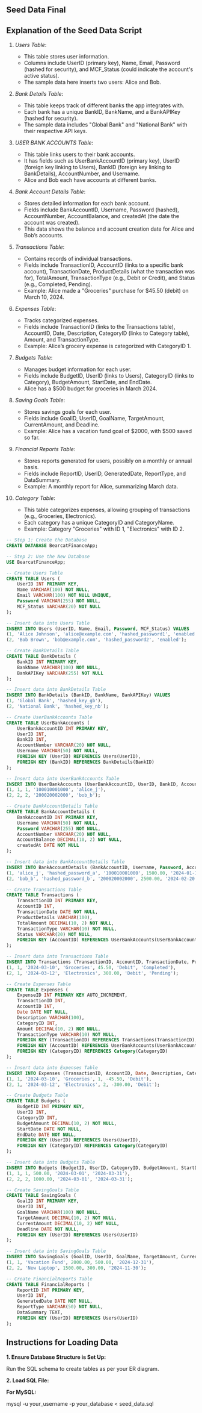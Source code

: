 ## Seed Data Final
## Explanation of the Seed Data Script

1. *Users Table*:
   - This table stores user information.
   - Columns include UserID (primary key), Name, Email, Password (hashed for security), and MCF_Status (could indicate the account's active status).
   - The sample data here inserts two users: Alice and Bob.

2. *Bank Details Table*:
   - This table keeps track of different banks the app integrates with.
   - Each bank has a unique BankID, BankName, and a BankAPIKey (hashed for security).
   - The sample data includes "Global Bank" and "National Bank" with their respective API keys.

3. *USER BANK ACCOUNTS Table*:
   - This table links users to their bank accounts.
   - It has fields such as UserBankAccountID (primary key), UserID (foreign key linking to Users), BankID (foreign key linking to BankDetails), AccountNumber, and Username.
   - Alice and Bob each have accounts at different banks.

4. *Bank Account Details Table*:
   - Stores detailed information for each bank account.
   - Fields include BankAccountID, Username, Password (hashed), AccountNumber, AccountBalance, and createdAt (the date the account was created).
   - This data shows the balance and account creation date for Alice and Bob’s accounts.

5. *Transactions Table*:
   - Contains records of individual transactions.
   - Fields include TransactionID, AccountID (links to a specific bank account), TransactionDate, ProductDetails (what the transaction was for), TotalAmount, TransactionType (e.g., Debit or Credit), and Status (e.g., Completed, Pending).
   - Example: Alice made a "Groceries" purchase for $45.50 (debit) on March 10, 2024.

6. *Expenses Table*:
   - Tracks categorized expenses.
   - Fields include TransactionID (links to the Transactions table), AccountID, Date, Description, CategoryID (links to Category table), Amount, and TransactionType.
   - Example: Alice’s grocery expense is categorized with CategoryID 1.

7. *Budgets Table*:
   - Manages budget information for each user.
   - Fields include BudgetID, UserID (links to Users), CategoryID (links to Category), BudgetAmount, StartDate, and EndDate.
   - Alice has a $500 budget for groceries in March 2024.

8. *Saving Goals Table*:
   - Stores savings goals for each user.
   - Fields include GoalID, UserID, GoalName, TargetAmount, CurrentAmount, and Deadline.
   - Example: Alice has a vacation fund goal of $2000, with $500 saved so far.

9. *Financial Reports Table*:
   - Stores reports generated for users, possibly on a monthly or annual basis.
   - Fields include ReportID, UserID, GeneratedDate, ReportType, and DataSummary.
   - Example: A monthly report for Alice, summarizing March data.

10. *Category Table*:
    - This table categorizes expenses, allowing grouping of transactions (e.g., Groceries, Electronics).
    - Each category has a unique CategoryID and CategoryName.
    - Example: Category "Groceries" with ID 1, "Electronics" with ID 2.

```sql
-- Step 1: Create the Database
CREATE DATABASE BearcatFinanceApp;

-- Step 2: Use the New Database
USE BearcatFinanceApp;

-- Create Users Table
CREATE TABLE Users (
    UserID INT PRIMARY KEY,
    Name VARCHAR(100) NOT NULL,
    Email VARCHAR(100) NOT NULL UNIQUE,
    Password VARCHAR(255) NOT NULL,
    MCF_Status VARCHAR(20) NOT NULL
);

-- Insert data into Users Table
INSERT INTO Users (UserID, Name, Email, Password, MCF_Status) VALUES
(1, 'Alice Johnson', 'alice@example.com', 'hashed_password1', 'enabled'),
(2, 'Bob Brown', 'bob@example.com', 'hashed_password2', 'enabled');

-- Create BankDetails Table
CREATE TABLE BankDetails (
    BankID INT PRIMARY KEY,
    BankName VARCHAR(100) NOT NULL,
    BankAPIKey VARCHAR(255) NOT NULL
);

-- Insert data into BankDetails Table
INSERT INTO BankDetails (BankID, BankName, BankAPIKey) VALUES
(1, 'Global Bank', 'hashed_key_gb'),
(2, 'National Bank', 'hashed_key_nb');

-- Create UserBankAccounts Table
CREATE TABLE UserBankAccounts (
    UserBankAccountID INT PRIMARY KEY,
    UserID INT,
    BankID INT,
    AccountNumber VARCHAR(20) NOT NULL,
    Username VARCHAR(50) NOT NULL,
    FOREIGN KEY (UserID) REFERENCES Users(UserID),
    FOREIGN KEY (BankID) REFERENCES BankDetails(BankID)
);

-- Insert data into UserBankAccounts Table
INSERT INTO UserBankAccounts (UserBankAccountID, UserID, BankID, AccountNumber, Username) VALUES
(1, 1, 1, '100010001000', 'alice_j'),
(2, 2, 2, '200020002000', 'bob_b');

-- Create BankAccountDetails Table
CREATE TABLE BankAccountDetails (
    BankAccountID INT PRIMARY KEY,
    Username VARCHAR(50) NOT NULL,
    Password VARCHAR(255) NOT NULL,
    AccountNumber VARCHAR(20) NOT NULL,
    AccountBalance DECIMAL(10, 2) NOT NULL,
    createdAt DATE NOT NULL
);

-- Insert data into BankAccountDetails Table
INSERT INTO BankAccountDetails (BankAccountID, Username, Password, AccountNumber, AccountBalance, createdAt) VALUES
(1, 'alice_j', 'hashed_password_a', '100010001000', 1500.00, '2024-01-15'),
(2, 'bob_b', 'hashed_password_b', '200020002000', 2500.00, '2024-02-20');

-- Create Transactions Table
CREATE TABLE Transactions (
    TransactionID INT PRIMARY KEY,
    AccountID INT,
    TransactionDate DATE NOT NULL,
    ProductDetails VARCHAR(100),
    TotalAmount DECIMAL(10, 2) NOT NULL,
    TransactionType VARCHAR(10) NOT NULL,
    Status VARCHAR(20) NOT NULL,
    FOREIGN KEY (AccountID) REFERENCES UserBankAccounts(UserBankAccountID)
);

-- Insert data into Transactions Table
INSERT INTO Transactions (TransactionID, AccountID, TransactionDate, ProductDetails, TotalAmount, TransactionType, Status) VALUES
(1, 1, '2024-03-10', 'Groceries', 45.50, 'Debit', 'Completed'),
(2, 1, '2024-03-12', 'Electronics', 300.00, 'Debit', 'Pending');

-- Create Expenses Table
CREATE TABLE Expenses (
    ExpenseID INT PRIMARY KEY AUTO_INCREMENT,
    TransactionID INT,
    AccountID INT,
    Date DATE NOT NULL,
    Description VARCHAR(100),
    CategoryID INT,
    Amount DECIMAL(10, 2) NOT NULL,
    TransactionType VARCHAR(10) NOT NULL,
    FOREIGN KEY (TransactionID) REFERENCES Transactions(TransactionID),
    FOREIGN KEY (AccountID) REFERENCES UserBankAccounts(UserBankAccountID),
    FOREIGN KEY (CategoryID) REFERENCES Category(CategoryID)
);

-- Insert data into Expenses Table
INSERT INTO Expenses (TransactionID, AccountID, Date, Description, CategoryID, Amount, TransactionType) VALUES
(1, 1, '2024-03-10', 'Groceries', 1, -45.50, 'Debit'),
(2, 1, '2024-03-12', 'Electronics', 2, -300.00, 'Debit');

-- Create Budgets Table
CREATE TABLE Budgets (
    BudgetID INT PRIMARY KEY,
    UserID INT,
    CategoryID INT,
    BudgetAmount DECIMAL(10, 2) NOT NULL,
    StartDate DATE NOT NULL,
    EndDate DATE NOT NULL,
    FOREIGN KEY (UserID) REFERENCES Users(UserID),
    FOREIGN KEY (CategoryID) REFERENCES Category(CategoryID)
);

-- Insert data into Budgets Table
INSERT INTO Budgets (BudgetID, UserID, CategoryID, BudgetAmount, StartDate, EndDate) VALUES
(1, 1, 1, 500.00, '2024-03-01', '2024-03-31'),
(2, 2, 2, 1000.00, '2024-03-01', '2024-03-31');

-- Create SavingGoals Table
CREATE TABLE SavingGoals (
    GoalID INT PRIMARY KEY,
    UserID INT,
    GoalName VARCHAR(100) NOT NULL,
    TargetAmount DECIMAL(10, 2) NOT NULL,
    CurrentAmount DECIMAL(10, 2) NOT NULL,
    Deadline DATE NOT NULL,
    FOREIGN KEY (UserID) REFERENCES Users(UserID)
);

-- Insert data into SavingGoals Table
INSERT INTO SavingGoals (GoalID, UserID, GoalName, TargetAmount, CurrentAmount, Deadline) VALUES
(1, 1, 'Vacation Fund', 2000.00, 500.00, '2024-12-31'),
(2, 2, 'New Laptop', 1500.00, 300.00, '2024-11-30');

-- Create FinancialReports Table
CREATE TABLE FinancialReports (
    ReportID INT PRIMARY KEY,
    UserID INT,
    GeneratedDate DATE NOT NULL,
    ReportType VARCHAR(50) NOT NULL,
    DataSummary TEXT,
    FOREIGN KEY (UserID) REFERENCES Users(UserID)
);
```

## Instructions for Loading Data

**1.  Ensure Database Structure is Set Up:**

Run the SQL schema to create tables as per your ER diagram.

**2.  Load SQL File:**

**For MySQL:**

mysql -u your_username -p your_database < seed_data.sql
